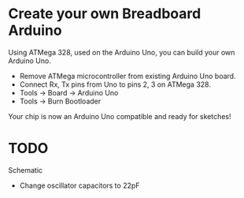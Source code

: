 Create your own Breadboard Arduino
==================================

Using ATMega 328, used on the Arduino Uno, you can build your own Arduino Uno.

* Remove ATMega microcontroller from existing Arduino Uno board.
* Connect Rx, Tx pins from Uno to pins 2, 3 on ATMega 328.
* Tools -> Board -> Arduino Uno
* Tools -> Burn Bootloader

Your chip is now an Arduino Uno compatible and ready for sketches!

TODO
====

Schematic
* Change oscillator capacitors to 22pF
